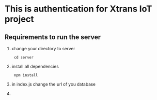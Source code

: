 # This is authentication for Xtrans IoT project

## Requirements to run the server 

1. change your directory to server

        cd server

2. install all dependencies

        npm install 

3. in index.js change the url of you database 

4. 